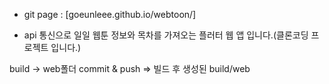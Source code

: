 - git page : [goeunleee.github.io/webtoon/] 

- api 통신으로 일일 웹툰 정보와 목차를 가져오는 플러터 웹 앱 입니다.(클론코딩 프로젝트 입니다.)


build -> web폴더 
commit & push => 빌드 후 생성된 build/web 
